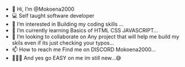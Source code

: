- 👋 Hi, I’m @Mokoena2000
- 💻 Self taught software developer
- 👀 I’m interested in Building my coding skills ...
- 🌱 I’m currently learning Basics of HTML CSS JAVASCRIPT...
- 💞️ I’m looking to collaborate on Any project that will help me build my skils even if its just checking your typos...
- 📫 How to reach me Find me on DISCORD Mokoena2000...
- 👩🏿‍🦲 And yes go EASY on me im still new...😅

<!---
Mokoena2000/Mokoena2000 is a ✨ special ✨ repository because its `README.md` (this file) appears on your GitHub profile.
You can click the Preview link to take a look at your changes.
--->
